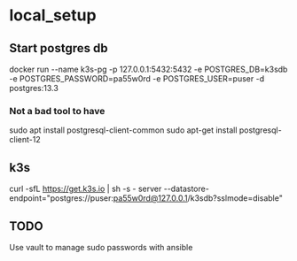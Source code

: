 # local_setup

## Start postgres db
docker run --name k3s-pg -p 127.0.0.1:5432:5432 -e POSTGRES_DB=k3sdb -e POSTGRES_PASSWORD=pa55w0rd -e POSTGRES_USER=puser -d postgres:13.3

### Not a bad tool to have
sudo apt install postgresql-client-common
sudo apt-get install postgresql-client-12

## k3s
curl -sfL https://get.k3s.io | sh -s - server --datastore-endpoint="postgres://puser:pa55w0rd@127.0.0.1/k3sdb?sslmode=disable"

## TODO
Use vault to manage sudo passwords with ansible
